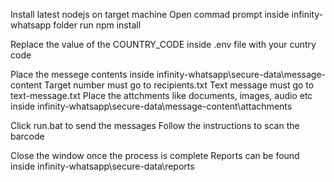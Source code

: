 Install latest nodejs on target machine
Open commad prompt inside infinity-whatsapp folder
run npm install

Replace the value of the COUNTRY_CODE inside .env file with your cuntry code

Place the messege contents inside infinity-whatsapp\secure-data\message-content
Target number must go to recipients.txt
Text message must go to text-message.txt
Place the attchments like documents, images, audio etc inside infinity-whatsapp\secure-data\message-content\attachments


Click run.bat to send the messages
Follow the instructions to scan the barcode

Close the window once the process is complete
Reports can be found inside infinity-whatsapp\secure-data\reports